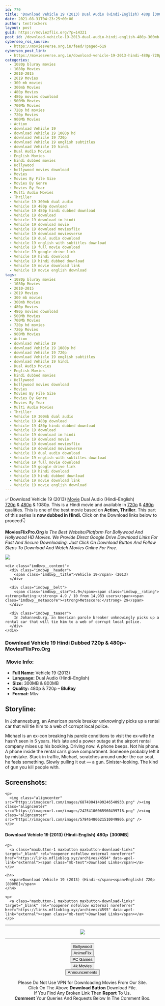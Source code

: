 ```yaml
---
id: 770
title: 'Download Vehicle 19 (2013) Dual Audio (Hindi-English) 480p [300MB] || 720p [800MB]'
date: 2021-08-31T04:23:25+00:00
author: tentrockers
layout: post
guid: https://moviezflix.org/?p=14321
post id: /download-vehicle-19-2013-dual-audio-hindi-english-480p-300mb-720p-800mb/
cyberseo_rss_source:
  - https://moviesverse.org.in/feed/?paged=519
cyberseo_post_link:
  - https://moviesverse.org.in/download-vehicle-19-2013-hindi-480p-720p/
categories:
  - 1080p bluray movies
  - 1080p Movies
  - 2010-2015
  - 2019 Movies
  - 300 mb movies
  - 300mb Movies
  - 480p Movies
  - 480p movies download
  - 500Mb Movies
  - 700Mb Movies
  - 720p hd movies
  - 720p Movies
  - 900Mb Movies
  - Action
  - download Vehicle 19
  - download Vehicle 19 1080p hd
  - download Vehicle 19 720p
  - download Vehicle 19 english subtitles
  - download Vehicle 19 hindi
  - Dual Audio Movies
  - English Movies
  - hindi dubbed movies
  - Hollywood
  - hollywood movies download
  - Movies
  - Movies By File Size
  - Movies By Genre
  - Movies By Year
  - Multi Audio Movies
  - Thriller
  - Vehicle 19 300mb dual audio
  - Vehicle 19 480p download
  - Vehicle 19 480p hindi dubbed download
  - Vehicle 19 download
  - Vehicle 19 download in hindi
  - Vehicle 19 download movie
  - Vehicle 19 download moviesflix
  - Vehicle 19 download moviesverse
  - Vehicle 19 dual audio download
  - Vehicle 19 english with subtitles download
  - Vehicle 19 full movie download
  - Vehicle 19 google drive link
  - Vehicle 19 hindi download
  - Vehicle 19 hindi dubbed download
  - Vehicle 19 movie download link
  - Vehicle 19 movie english download
tags:
  - 1080p bluray movies
  - 1080p Movies
  - 2010-2015
  - 2019 Movies
  - 300 mb movies
  - 300mb Movies
  - 480p Movies
  - 480p movies download
  - 500Mb Movies
  - 700Mb Movies
  - 720p hd movies
  - 720p Movies
  - 900Mb Movies
  - Action
  - download Vehicle 19
  - download Vehicle 19 1080p hd
  - download Vehicle 19 720p
  - download Vehicle 19 english subtitles
  - download Vehicle 19 hindi
  - Dual Audio Movies
  - English Movies
  - hindi dubbed movies
  - Hollywood
  - hollywood movies download
  - Movies
  - Movies By File Size
  - Movies By Genre
  - Movies By Year
  - Multi Audio Movies
  - Thriller
  - Vehicle 19 300mb dual audio
  - Vehicle 19 480p download
  - Vehicle 19 480p hindi dubbed download
  - Vehicle 19 download
  - Vehicle 19 download in hindi
  - Vehicle 19 download movie
  - Vehicle 19 download moviesflix
  - Vehicle 19 download moviesverse
  - Vehicle 19 dual audio download
  - Vehicle 19 english with subtitles download
  - Vehicle 19 full movie download
  - Vehicle 19 google drive link
  - Vehicle 19 hindi download
  - Vehicle 19 hindi dubbed download
  - Vehicle 19 movie download link
  - Vehicle 19 movie english download
---
```

<div class="thecontent clearfix">
  <p>
    ✅ Download Vehicle 19 (2013) <a href="https://moviesverse.org.in/category/movies/" data-wpel-link="internal">Movie</a> Dual Audio (Hindi-English) <a href="https://moviesverse.org.in/720p-movies/" data-wpel-link="internal">720p</a>&nbsp;&&nbsp;<a href="https://moviesverse.org.in/480p-movies/" data-wpel-link="internal">480p</a> & 1080p. This is a Hindi movie and available in <a href="https://moviesverse.org.in/720p-movies/" data-wpel-link="internal">720p</a>&nbsp;&&nbsp;<a href="https://moviesverse.org.in/480p-movies/" data-wpel-link="internal">480p</a> qualities. This is one of the best movie based on <strong>Action, Thriller</strong>. This part of this series is <strong>now dubbed in <span>Hindi.&nbsp;</span></strong><span>Click on the Download links below to proceed👇</span>
  </p>
  
  <p>
    <strong><span>MoviesFlixPro.Org&nbsp;</span></strong><em>is The Best Website/Platform For Bollywood And Hollywood HD Movies. We Provide Direct Google Drive Download Links For Fast And Secure Downloading. Just Click On Download Button And Follow Steps To&nbsp;Download And Watch Movies Online For Free.</em>
  </p>
  
  <div class="imdbwp imdbwp--movie dark">
    <div class="imdbwp__thumb">
      <a class="imdbwp__link" target="_blank" title="Vehicle 19" href="https://www.imdb.com/title/tt1911662/" rel="nofollow external noopener noreferrer" data-wpel-link="external"><img class="imdbwp__img" src="https://m.media-amazon.com/images/M/MV5BMTk0NDU4ODc4OF5BMl5BanBnXkFtZTcwMjIwMTU1OQ@@._V1_SX300.jpg" /></a>
    </div>
    
    <div class="imdbwp__content">
      <div class="imdbwp__header">
        <span class="imdbwp__title">Vehicle 19</span> (2013)
      </div>
      
      <div class="imdbwp__belt">
        <span class="imdbwp__star">4.9</span><span class="imdbwp__rating"><strong>Rating:</strong> 4.9 / 10 from 14,933 users</span><span class="imdbwp__metascore"><strong>Metascore:</strong> 29</span>
      </div>
      
      <div class="imdbwp__teaser">
        In Johannesburg, an American parole breaker unknowingly picks up a rental car that will tie him to a web of corrupt local police.
      </div>
    </div>
  </div>
  
  <h3>
    <span>Download Vehicle 19 Hindi Dubbed 720p & 480p~ MoviesFlixPro.Org</span>
  </h3>
  
  <h3>
    <span>&nbsp;Movie Info:&nbsp;</span>
  </h3>
  
  <ul>
    <li>
      <strong>Full Name: </strong>Vehicle 19 (2013)
    </li>
    <li>
      <strong>Language:</strong> Dual Audio (Hindi-English)
    </li>
    <li>
      <strong>Size:</strong> 300MB & 800MB
    </li>
    <li>
      <strong>Quality:</strong> 480p & 720p – <span><strong>BluRay</strong></span>
    </li>
    <li>
      <strong>Format:</strong>&nbsp;Mkv
    </li>
  </ul>
  
  <h2>
    <span>Storyline:</span>
  </h2>
  
  <p>
    In Johannesburg, an American parole breaker unknowingly picks up a rental car that will tie him to a web of corrupt local police.
  </p>
  
  <div>
    Michael is an ex-con breaking his parole conditions to visit the ex-wife he hasn’t seen in 5 years. He’s late and a power outage at the airport rental company mixes up his booking. Driving now. A phone beeps. Not his phone. A phone inside the rental car’s glove compartment. Someone probably left it by mistake. Stuck in traffic, Michael, scratches around under the car seat, he feels something. Slowly pulling it out — a gun. Sinister-looking. The kind of gun you kill people with.
  </div>
  
  <div class="summary_text">
    <h2>
      <span>Screenshots:</span>
    </h2>
    
    <p>
      <img class="aligncenter" src="https://imagecurl.com/images/68749041499246540933.png" /><img class="aligncenter" src="https://imagecurl.com/images/24254106065960499718.png" /><img class="aligncenter" src="https://imagecurl.com/images/57846480621510049805.png" />
    </p>
  </div>
  
  <div class="inline canwrap">
    <h4>
      <span>Download Vehicle 19 (2013) (Hindi-English) </span><span>480p&nbsp; [300MB]</span>
    </h4>
    
    <p>
      <a class="maxbutton-1 maxbutton maxbutton-download-links" target="_blank" rel="noopener nofollow external noreferrer" href="https://links.mflixblog.xyz/archives/4594" data-wpel-link="external"><span class="mb-text">Download Links</span></a>
    </p>
    
    <h4>
      <span>Download Vehicle 19 (2013) (Hindi-</span><span>English) 720p [800MB]</span>
    </h4>
    
    <p>
      <a class="maxbutton-1 maxbutton maxbutton-download-links" target="_blank" rel="noopener nofollow external noreferrer" href="https://links.mflixblog.xyz/archives/4595" data-wpel-link="external"><span class="mb-text">Download Links</span></a>
    </p>
  </div>
</div>

<center>
  </p> 
  
  <hr />
  
  <p>
    <a href="http://gdrivepro.xyz/join.php" data-wpel-link="external" target="_blank" rel="nofollow external noopener noreferrer"><img src="https://i.imgur.com/FhMdWdW.png" /></a>
  </p>
  
  <hr />
  
  <p>
    <a href="https://dogemovies.xyz" target="_blank" data-wpel-link="external" rel="nofollow external noopener noreferrer"><button class="button button5">Bollywood</button></a><br /> <a href="https://animeflix.in" target="_blank" data-wpel-link="external" rel="nofollow external noopener noreferrer"><button class="button button5">AnimeFlix</button></a><br /> <a href="https://gamesflix.net/" target="_blank" data-wpel-link="external" rel="nofollow external noopener noreferrer"><button class="button button5">PC Games</button></a><br /> <a href="https://uhdmovies.in" target="_blank" data-wpel-link="external" rel="nofollow external noopener noreferrer"><button class="button button5">4k Movies</button></a><br /> <a href="https://moviesverse.org.in/announcements/" target="_blank" data-wpel-link="internal" rel="noopener"><button class="button button5">Announcements</button></a>
  </p>
  
  <div class="alert alert-danger">
    Please Do Not Use VPN for Downloading Movies From Our Site.
  </div>
  
  <div class="alert alert-success">
    Click On The Above <strong>Download Button</strong> Download File.
  </div>
  
  <div class="alert alert-warning">
    If You Find Any Broken Link Then <strong>Report</strong> To Us.
  </div>
  
  <div class="alert alert-info">
    <strong>Comment</strong> Your Queries And Requests Below In The Comment Box.
  </div>
  
  <p>
    </center>
  </p>
